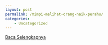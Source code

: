 ```yaml
---
layout: post
permalink: /mimpi-melihat-orang-naik-perahu/
categories:
    - Uncategorized
---
```


[Baca Selengkapnya](/10)